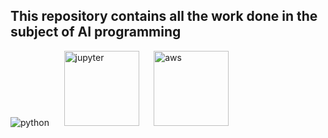## This repository contains all the work done in the subject of AI programming 

<div>
<img src="https://upload.wikimedia.org/wikipedia/commons/thumb/c/c3/Python-logo-notext.svg/115px-Python-logo-notext.svg.png?20220821155029" alt="python">
&nbsp;&nbsp;&nbsp;&nbsp;
<img src="https://logos-download.com/wp-content/uploads/2021/01/Jupyter_Logo.png" alt="jupyter" style="width:120px;">
&nbsp;&nbsp;&nbsp;&nbsp;
<img src="https://camo.githubusercontent.com/339c97c46b27d132514e09dbc65b4f9c6b19607e9bfc0d85e98c6c6e109eeec7/68747470733a2f2f63646e2e696e737069726575706c6966742e636f6d2f75706c6f6164732f696d616765732f73656c6c65725f70726f64756374732f33313636312f313730323633333037375f4157536c6f676f416d617a6f6e57656253657276696365736c6f676f2e706e67" alt="aws" style="width:120px;">
</div>

